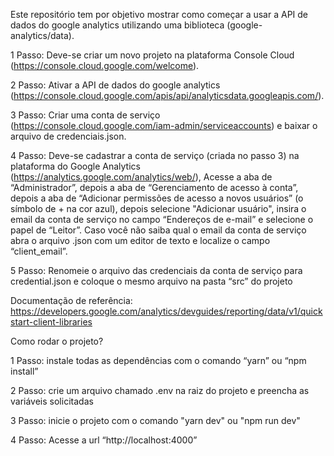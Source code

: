Este repositório tem por objetivo mostrar como começar a usar a API de dados do google analytics utilizando uma biblioteca (google-analytics/data).

1 Passo:
	Deve-se criar um novo projeto na plataforma Console Cloud (https://console.cloud.google.com/welcome).

2 Passo: 
	Ativar a API de dados do google analytics (https://console.cloud.google.com/apis/api/analyticsdata.googleapis.com/).

3 Passo:
	Criar uma conta de serviço (https://console.cloud.google.com/iam-admin/serviceaccounts) e baixar o arquivo de credenciais.json.

4 Passo: 
	Deve-se cadastrar a conta de serviço (criada no passo 3) na plataforma do Google Analytics (https://analytics.google.com/analytics/web/), Acesse a aba de “Administrador”, depois a aba de “Gerenciamento de acesso à conta”, depois a aba de “Adicionar permissões de acesso a novos usuários” (o símbolo de + na cor azul), depois selecione "Adicionar usuário", insira o email da conta de serviço no campo “Endereços de e-mail” e selecione o papel de “Leitor”. Caso você não saiba qual o email da conta de serviço abra o arquivo .json com um editor de texto e localize o campo “client_email”.

5 Passo: 
	Renomeie o arquivo das credenciais da conta de serviço para credential.json e coloque o mesmo arquivo na pasta “src” do projeto

Documentação de referência: https://developers.google.com/analytics/devguides/reporting/data/v1/quickstart-client-libraries

Como rodar o projeto?

1 Passo:
  instale todas as dependências com o comando “yarn” ou “npm install”

2 Passo:
	crie um arquivo chamado .env na raiz do projeto e preencha as variáveis solicitadas

3 Passo:
  inicie o projeto com o comando "yarn dev" ou "npm run dev"

4 Passo:
  Acesse a url “http://localhost:4000”
